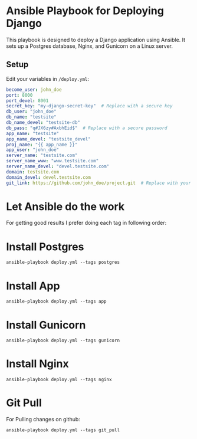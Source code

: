 # Ansible Playbook for Deploying Django

This playbook is designed to deploy a Django application using Ansible. It sets up a Postgres database, Nginx, and Gunicorn on a Linux server.

## Setup

Edit your variables in `/deploy.yml`:

```yaml
become_user: john_doe
port: 8000
port_devel: 8001
secret_key: "my-django-secret-key"  # Replace with a secure key
db_user: "john_doe"
db_name: "testsite"
db_name_devel: "testsite-db"
db_pass: "q#JX6zy#AxbhEid$"  # Replace with a secure password
app_name: "testsite"
app_name_devel: "testsite_devel"
proj_name: "{{ app_name }}"
app_user: "john_doe"
server_name: "testsite.com"
server_name_www: "www.testsite.com"
server_name_devel: "devel.testsite.com"
domain: testsite.com
domain_devel: devel.testsite.com
git_link: https://github.com/john_doe/project.git  # Replace with your repository link
```

Let Ansible do the work
====

For getting good results I prefer doing each tag in following order:

Install Postgres
====

````
ansible-playbook deploy.yml --tags postgres
`````

Install App
====

````
ansible-playbook deploy.yml --tags app
`````

Install Gunicorn
====

````
ansible-playbook deploy.yml --tags gunicorn
`````

Install Nginx
====

````
ansible-playbook deploy.yml --tags nginx
`````

Git Pull
====

For Pulling changes on github:

````
ansible-playbook deploy.yml --tags git_pull
`````
